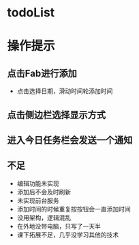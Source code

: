 # todoList
# 操作提示
## 点击Fab进行添加
* 点击选择日期，滑动时间轮添加时间
## 点击侧边栏选择显示方式
## 进入今日任务栏会发送一个通知
## 不足 
* 编辑功能未实现
* 添加后不会及时刷新
* 未实现前台服务
* 添加时间的时候重复按按钮会一直添加时间
* 没用架构，逻辑混乱
* 在外地没带电脑，只写了一天半
* 课下拓展不足，几乎没学习其他的技术
